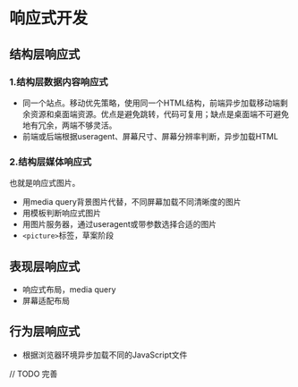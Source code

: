 # 响应式开发

## 结构层响应式

### 1.结构层数据内容响应式



* 同一个站点。移动优先策略，使用同一个HTML结构，前端异步加载移动端剩余资源和桌面端资源。优点是避免跳转，代码可复用；缺点是桌面端不可避免地有冗余，两端不够灵活。
* 前端或后端根据useragent、屏幕尺寸、屏幕分辨率判断，异步加载HTML

### 2.结构层媒体响应式

也就是响应式图片。

* 用media query背景图片代替，不同屏幕加载不同清晰度的图片
* 用模板判断响应式图片
* 用图片服务器，通过useragent或带参数选择合适的图片
* `<picture>`标签，草案阶段

## 表现层响应式

* 响应式布局，media query
* 屏幕适配布局

## 行为层响应式

* 根据浏览器环境异步加载不同的JavaScript文件

// TODO 完善